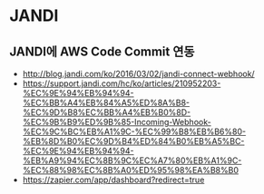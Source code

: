 # JANDI

## JANDI에 AWS Code Commit 연동

- http://blog.jandi.com/ko/2016/03/02/jandi-connect-webhook/
- https://support.jandi.com/hc/ko/articles/210952203-%EC%9E%94%EB%94%94-%EC%BB%A4%EB%84%A5%ED%8A%B8-%EC%9D%B8%EC%BB%A4%EB%B0%8D-%EC%9B%B9%ED%9B%85-Incoming-Webhook-%EC%9C%BC%EB%A1%9C-%EC%99%B8%EB%B6%80-%EB%8D%B0%EC%9D%B4%ED%84%B0%EB%A5%BC-%EC%9E%94%EB%94%94-%EB%A9%94%EC%8B%9C%EC%A7%80%EB%A1%9C-%EC%88%98%EC%8B%A0%ED%95%98%EA%B8%B0
- https://zapier.com/app/dashboard?redirect=true